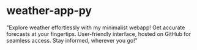 # weather-app-py
"Explore weather effortlessly with my minimalist webapp! Get accurate forecasts at your fingertips. User-friendly interface, hosted on GitHub for seamless access. Stay informed, wherever you go!"
